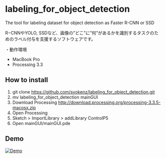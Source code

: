 # labeling_for_object_detection

The tool for labeling dataset for object detection as Faster R-CNN or SSD

R−CNNやYOLO, SSDなど、画像の”どこ”に”何”があるかを識別するタスクのためのラベル付与を支援するソフトウェアです。


・動作環境
 - MacBook Pro
 - Processing 3.3

## How to install

1. git clone https://github.com/syokenz/labeling_for_object_detection.git
2. mv labeling_for_object_detection mainGUI
3. Download Processing http://download.processing.org/processing-3.3.5-macosx.zip
4. Open Processing
5. Sketch > ImportLibrary > addLibrary ControlP5
6. Open mainGUI/mainGUI.pde

## Demo

[![Demo](https://img.youtube.com/vi/HXmHYFBqIDM/0.jpg)](https://www.youtube.com/watch?v=HXmHYFBqIDM)
